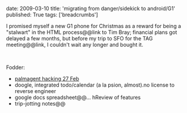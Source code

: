 date: 2009-03-10
title: 'migrating from danger/sidekick to android/G1'
published: True
tags: ['breadcrumbs']

<p>I promised myself a new G1 phone for Christmas as a reward for being a &quot;stalwart&quot; in the HTML process@@link to Tim Bray; financial plans got delayed a few months, but before my trip to SFO for the TAG meeting@@link, I couldn&#39;t wait any longer and bought it.</p><p>&nbsp;</p><p>Fodder:</p><ul><li><a href="http://homer.w3.org/~connolly/projects/palmagent/log">palmagent hacking 27 Feb</a> </li><li>doogle, integrated todo/calendar (a la psion, almost).no license to reverse engineer</li><li>google docs spreadsheet@@... hReview of features</li><li>trip-jotting notes@@<br /></li></ul>